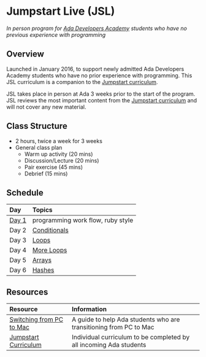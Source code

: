 # Jumpstart Live (JSL)
_In person program for [Ada Developers Academy](http://adadevelopersacademy.org/) students who have no previous experience with programming_

## Overview
Launched in January 2016, to support newly admitted Ada Developers Academy students who have no prior experience with programming. This JSL curriculum is a companion to the [Jumpstart curriculum](https://github.com/Ada-Developers-Academy/jump-start).

JSL takes place in person at Ada 3 weeks prior to the start of the program. JSL reviews the most important content from the [Jumpstart curriculum](https://github.com/Ada-Developers-Academy/jump-start) and will not cover any new material.

## Class Structure
* 2 hours, twice a week for 3 weeks
* General class plan
	* Warm up activity (20 mins)
	* Discussion/Lecture (20 mins)
	* Pair exercise (45 mins)
	* Debrief (15 mins)

## Schedule
| Day | Topics | 
| :--- | :--- |
| [Day 1](lessons/day1/readme.md) | programming work flow, ruby style |
| Day 2 | [Conditionals](lessons/conditionals.md) |
| Day 3 | [Loops](lessons/loops.md) |
| Day 4 | [More Loops](lessons/more-loops.md) |
| Day 5 | [Arrays](lessons/arrays.md) |
| Day 6 | [Hashes](lessons/hashes.md) |


## Resources

| Resource | Information |
| :--- | :--- |
| [Switching from PC to Mac](https://gist.github.com/drvonnjerryxlii/9898254abef2d184c659)| A guide to help Ada students who are transitioning from PC to Mac |
| [Jumpstart Curriculum](https://github.com/Ada-Developers-Academy/jump-start) | Individual curriculum to be completed by all incoming Ada students |